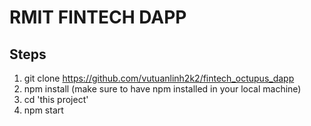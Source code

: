 # RMIT FINTECH DAPP

## Steps

1) git clone https://github.com/vutuanlinh2k2/fintech_octupus_dapp <br />
2) npm install (make sure to have npm installed in your local machine) <br />
3) cd 'this project'  <br />
4) npm start



